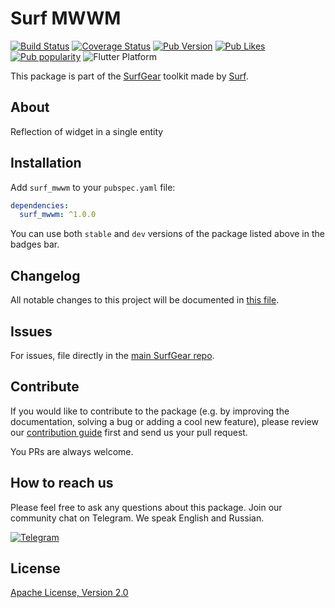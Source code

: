 # Surf MWWM

[![Build Status](https://shields.io/github/workflow/status/surfstudio/SurfGear/build?logo=github&logoColor=white)](https://github.com/surfstudio/SurfGear/tree/main/packages/surf_mwwm)
[![Coverage Status](https://img.shields.io/codecov/c/github/surfstudio/SurfGear?flag=surf_mwwm&logo=codecov&logoColor=white)](https://codecov.io/gh/surfstudio/SurfGear)
[![Pub Version](https://img.shields.io/pub/v/surf_mwwm?logo=dart&logoColor=white)](https://pub.dev/packages/surf_mwwm)
[![Pub Likes](https://badgen.net/pub/likes/surf_mwwm)](https://pub.dev/packages/surf_mwwm)
[![Pub popularity](https://badgen.net/pub/popularity/surf_mwwm)](https://pub.dev/packages/surf_mwwm/score)
![Flutter Platform](https://badgen.net/pub/flutter-platform/surf_mwwm)

This package is part of the [SurfGear](https://github.com/surfstudio/SurfGear) toolkit made by [Surf](https://surf.ru/).

## About

Reflection of widget in a single entity

## Installation

Add `surf_mwwm` to your `pubspec.yaml` file:

```yaml
dependencies:
  surf_mwwm: ^1.0.0
```

You can use both `stable` and `dev` versions of the package listed above in the badges bar.

## Changelog

All notable changes to this project will be documented in [this file](./CHANGELOG.md).

## Issues

For issues, file directly in the [main SurfGear repo](https://github.com/surfstudio/SurfGear).

## Contribute

If you would like to contribute to the package (e.g. by improving the documentation, solving a bug or adding a cool new feature), please review our [contribution guide](../../CONTRIBUTING.md) first and send us your pull request.

You PRs are always welcome.

## How to reach us

Please feel free to ask any questions about this package. Join our community chat on Telegram. We speak English and Russian.

[![Telegram](https://img.shields.io/badge/chat-on%20Telegram-blue.svg)](https://t.me/SurfGear)

## License

[Apache License, Version 2.0](https://www.apache.org/licenses/LICENSE-2.0)
